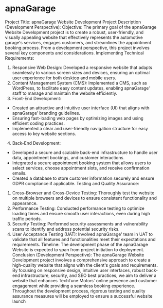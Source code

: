 # apnaGarage

Project Title: apnaGarage Website Development
Project Description (Development Perspective):
Objective:
The primary goal of the apnaGarage Website Development project is to create
a robust, user-friendly, and visually appealing website that effectively represents the
automotive garage's services, engages customers, and streamlines the appointment
booking process. From a development perspective, this project involves several key
components and considerations.
 Implementing Technical Requirements:
1. Responsive Web Design: Developed a responsive website that adapts seamlessly to
various screen sizes and devices, ensuring an optimal user experience for both
desktop and mobile users.
2. Content Management System (CMS): Implemented a CMS, such as WordPress, to
facilitate easy content updates, enabling apnaGarage' staff to manage and
maintain the website efficiently.
3. Front-End Development:
- Created an attractive and intuitive user interface (UI) that aligns with apnaGarage' branding guidelines.
- Ensuring fast-loading web pages by optimizing images and using efficient coding
practices.
- Implemented a clear and user-friendly navigation structure for easy access to key
website sections.
4. Back-End Development:
- Developed a secure and scalable back-end infrastructure to handle user data,
appointment bookings, and customer interactions.
- Integrated a secure appointment booking system that allows users to select
services, choose appointment slots, and receive confirmation emails.
- Created a database to store customer information securely and ensure GDPR
compliance if applicable.
Testing and Quality Assurance:
1. Cross-Browser and Cross-Device Testing: Thoroughly test the website on multiple
browsers and devices to ensure consistent functionality and appearance.
2. Performance Testing: Conducted performance testing to optimize loading times and
ensure smooth user interactions, even during high traffic periods.
3. Security Testing: Performed security assessments and vulnerability scans to identify
and address potential security risks.
4. User Acceptance Testing (UAT): Involved apnaGarage' team in UAT to validate
that all features and functionalities meet their expectations and requirements.
Timeline:
The development phase of the apnaGarage Website is expected to span from project initiation to deployment.
Conclusion (Development Perspective):
The apnaGarage Website Development project involves a comprehensive
approach to create a high-quality website that aligns with the client's goals and
requirements. By focusing on responsive design, intuitive user interfaces, robust
back-end infrastructure, security, and SEO best practices, we aim to deliver a
website that enhances TechTune Motors' online presence and customer
engagement while providing a seamless booking experience. Throughout the
development process, rigorous testing and quality assurance measures will be
employed to ensure a successful website launch

